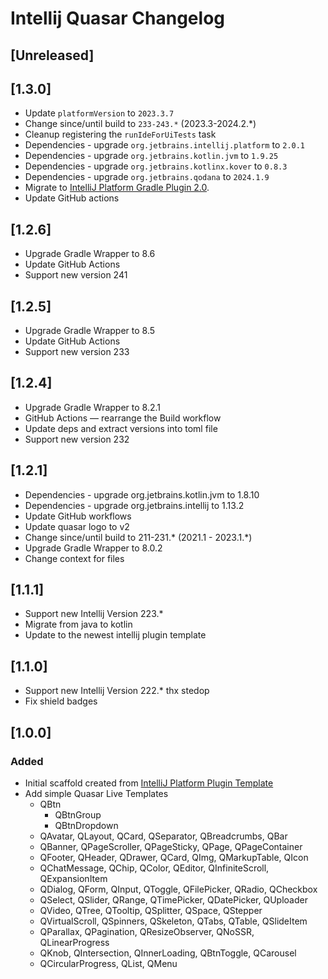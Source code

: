 # Intellij Quasar Changelog

## [Unreleased]
## [1.3.0]
- Update `platformVersion` to `2023.3.7`
- Change since/until build to `233-243.*` (2023.3-2024.2.*)
- Cleanup registering the `runIdeForUiTests` task
- Dependencies - upgrade `org.jetbrains.intellij.platform` to `2.0.1`
- Dependencies - upgrade `org.jetbrains.kotlin.jvm` to `1.9.25`
- Dependencies - upgrade `org.jetbrains.kotlinx.kover` to `0.8.3`
- Dependencies - upgrade `org.jetbrains.qodana` to `2024.1.9`
- Migrate to [IntelliJ Platform Gradle Plugin 2.0](https://blog.jetbrains.com/platform/2024/07/intellij-platform-gradle-plugin-2-0/).
- Update GitHub actions

## [1.2.6]
- Upgrade Gradle Wrapper to 8.6
- Update GitHub Actions
- Support new version 241

## [1.2.5]
- Upgrade Gradle Wrapper to 8.5
- Update GitHub Actions
- Support new version 233

## [1.2.4]
- Upgrade Gradle Wrapper to 8.2.1
- GitHub Actions — rearrange the Build workflow
- Update deps and extract versions into toml file
- Support new version 232

## [1.2.1]
- Dependencies - upgrade org.jetbrains.kotlin.jvm to 1.8.10 
- Dependencies - upgrade org.jetbrains.intellij to 1.13.2
- Update GitHub workflows
- Update quasar logo to v2
- Change since/until build to 211-231.* (2021.1 - 2023.1.*)
- Upgrade Gradle Wrapper to 8.0.2
- Change context for files

## [1.1.1]
- Support new Intellij Version 223.*
- Migrate from java to kotlin
- Update to the newest intellij plugin template

## [1.1.0]
- Support new Intellij Version 222.* thx stedop
- Fix shield badges

## [1.0.0]
### Added
- Initial scaffold created from [IntelliJ Platform Plugin Template](https://github.com/JetBrains/intellij-platform-plugin-template)
- Add simple Quasar Live Templates
  - QBtn
    - QBtnGroup
    - QBtnDropdown
  - QAvatar, QLayout, QCard, QSeparator, QBreadcrumbs, QBar
  - QBanner, QPageScroller, QPageSticky, QPage, QPageContainer
  - QFooter, QHeader, QDrawer, QCard, QImg, QMarkupTable, QIcon
  - QChatMessage, QChip, QColor, QEditor, QInfiniteScroll, QExpansionItem
  - QDialog, QForm, QInput, QToggle, QFilePicker, QRadio, QCheckbox
  - QSelect, QSlider, QRange, QTimePicker, QDatePicker, QUploader
  - QVideo, QTree, QTooltip, QSplitter, QSpace, QStepper
  - QVirtualScroll, QSpinners, QSkeleton, QTabs, QTable, QSlideItem
  - QParallax, QPagination, QResizeObserver, QNoSSR, QLinearProgress
  - QKnob, QIntersection, QInnerLoading, QBtnToggle, QCarousel 
  - QCircularProgress, QList, QMenu
